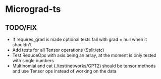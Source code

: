 # Micrograd-ts

## TODO/FIX
* If requires_grad is made optional tests fail with grad = null when it shouldn't
* Add tests for all Tensor operations (Split/etc)
* Test ReduceOps with axis being an array, at the moment is only tested with single numbers
* Multinomial and cat (./test/networks/GPT2) should be tensor methods and use Tensor ops instead of working on the data
